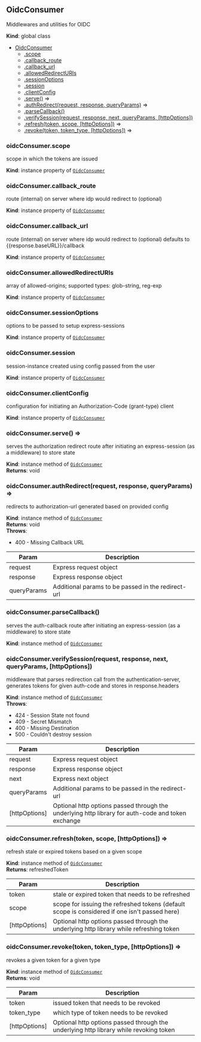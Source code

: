 <a name="OidcConsumer"></a>

## OidcConsumer
Middlewares and utilities for OIDC

**Kind**: global class  

* [OidcConsumer](#OidcConsumer)
    * [.scope](#OidcConsumer+scope)
    * [.callback_route](#OidcConsumer+callback_route)
    * [.callback_url](#OidcConsumer+callback_url)
    * [.allowedRedirectURIs](#OidcConsumer+allowedRedirectURIs)
    * [.sessionOptions](#OidcConsumer+sessionOptions)
    * [.session](#OidcConsumer+session)
    * [.clientConfig](#OidcConsumer+clientConfig)
    * [.serve()](#OidcConsumer+serve) ⇒
    * [.authRedirect(request, response, queryParams)](#OidcConsumer+authRedirect) ⇒
    * [.parseCallback()](#OidcConsumer+parseCallback)
    * [.verifySession(request, response, next, queryParams, [httpOptions])](#OidcConsumer+verifySession)
    * [.refresh(token, scope, [httpOptions])](#OidcConsumer+refresh) ⇒
    * [.revoke(token, token_type, [httpOptions])](#OidcConsumer+revoke) ⇒

<a name="OidcConsumer+scope"></a>

### oidcConsumer.scope
scope in which the tokens are issued

**Kind**: instance property of [<code>OidcConsumer</code>](#OidcConsumer)  
<a name="OidcConsumer+callback_route"></a>

### oidcConsumer.callback\_route
route (internal) on server where idp would redirect to (optional)

**Kind**: instance property of [<code>OidcConsumer</code>](#OidcConsumer)  
<a name="OidcConsumer+callback_url"></a>

### oidcConsumer.callback\_url
route (internal) on server where idp would redirect to (optional)
defaults to {{response.baseURL}}/callback

**Kind**: instance property of [<code>OidcConsumer</code>](#OidcConsumer)  
<a name="OidcConsumer+allowedRedirectURIs"></a>

### oidcConsumer.allowedRedirectURIs
array of allowed-origins; supported types: glob-string, reg-exp

**Kind**: instance property of [<code>OidcConsumer</code>](#OidcConsumer)  
<a name="OidcConsumer+sessionOptions"></a>

### oidcConsumer.sessionOptions
options to be passed to setup express-sessions

**Kind**: instance property of [<code>OidcConsumer</code>](#OidcConsumer)  
<a name="OidcConsumer+session"></a>

### oidcConsumer.session
session-instance created using config passed from the user

**Kind**: instance property of [<code>OidcConsumer</code>](#OidcConsumer)  
<a name="OidcConsumer+clientConfig"></a>

### oidcConsumer.clientConfig
configuration for initiating an Authorization-Code (grant-type) client

**Kind**: instance property of [<code>OidcConsumer</code>](#OidcConsumer)  
<a name="OidcConsumer+serve"></a>

### oidcConsumer.serve() ⇒
serves the authorization redirect route after initiating an express-session (as a middleware) to store state

**Kind**: instance method of [<code>OidcConsumer</code>](#OidcConsumer)  
**Returns**: void  
<a name="OidcConsumer+authRedirect"></a>

### oidcConsumer.authRedirect(request, response, queryParams) ⇒
redirects to authorization-url generated based on provided config

**Kind**: instance method of [<code>OidcConsumer</code>](#OidcConsumer)  
**Returns**: void  
**Throws**:

- 400 - Missing Callback URL


| Param | Description |
| --- | --- |
| request | Express request object |
| response | Express response object |
| queryParams | Additional params to be passed in the redirect-url |

<a name="OidcConsumer+parseCallback"></a>

### oidcConsumer.parseCallback()
serves the auth-callback route after initiating an express-session (as a middleware) to store state

**Kind**: instance method of [<code>OidcConsumer</code>](#OidcConsumer)  
<a name="OidcConsumer+verifySession"></a>

### oidcConsumer.verifySession(request, response, next, queryParams, [httpOptions])
middleware that parses redirection call from the authentication-server, generates tokens for given auth-code and stores in response.headers

**Kind**: instance method of [<code>OidcConsumer</code>](#OidcConsumer)  
**Throws**:

- 424 - Session State not found
- 409 - Secret Mismatch
- 400 - Missing Destination
- 500 - Couldn't destroy session


| Param | Description |
| --- | --- |
| request | Express request object |
| response | Express response object |
| next | Express next object |
| queryParams | Additional params to be passed in the redirect-url |
| [httpOptions] | Optional http options passed through the underlying http library for auth-code and token exchange |

<a name="OidcConsumer+refresh"></a>

### oidcConsumer.refresh(token, scope, [httpOptions]) ⇒
refresh stale or expired tokens based on a given scope

**Kind**: instance method of [<code>OidcConsumer</code>](#OidcConsumer)  
**Returns**: refreshedToken  

| Param | Description |
| --- | --- |
| token | stale or expired token that needs to be refreshed |
| scope | scope for issuing the refreshed tokens (default scope is considered if one isn't passed here) |
| [httpOptions] | Optional http options passed through the underlying http library while refreshing token |

<a name="OidcConsumer+revoke"></a>

### oidcConsumer.revoke(token, token_type, [httpOptions]) ⇒
revokes a given token for a given type

**Kind**: instance method of [<code>OidcConsumer</code>](#OidcConsumer)  
**Returns**: void  

| Param | Description |
| --- | --- |
| token | issued token that needs to be revoked |
| token_type | which type of token needs to be revoked |
| [httpOptions] | Optional http options passed through the underlying http library while revoking token |

